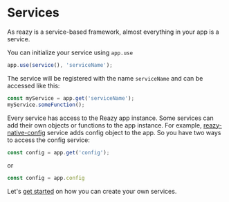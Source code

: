 # Services 

As reazy is a service-based framework, almost everything in your app is a service.

You can initialize your service using `app.use`
```js
app.use(service(), 'serviceName');
```

The service will be registered with the name `serviceName` and can be accessed like this:
```js
const myService = app.get('serviceName');
myService.someFunction();
```


Every service has access to the Reazy app instance. Some services can add their own objects or functions to the app instance. For example, [reazy-native-config](https://www.npmjs.com/package/reazy-native-config) service adds config object to the app. So you have two ways to access the config service:
```js
const config = app.get('config');
```
or
```js
const config = app.config
```

Let's [get started](create-service.md) on how you can create your own services.
